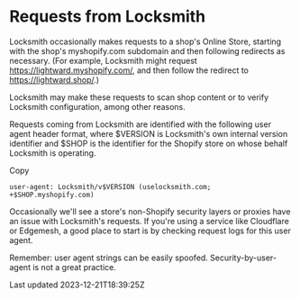 # Requests from Locksmith

Locksmith occasionally makes requests to a shop's Online Store, starting with the shop's myshopify.com subdomain and then following redirects as necessary. (For example, Locksmith might request https://lightward.myshopify.com/, and then follow the redirect to https://lightward.shop/.)

Locksmith may make these requests to scan shop content or to verify Locksmith configuration, among other reasons.

Requests coming from Locksmith are identified with the following user agent header format, where $VERSION is Locksmith's own internal version identifier and $SHOP is the identifier for the Shopify store on whose behalf Locksmith is operating.

Copy

    user-agent: Locksmith/v$VERSION (uselocksmith.com; +$SHOP.myshopify.com)

Occasionally we'll see a store's non-Shopify security layers or proxies have an issue with Locksmith's requests. If you're using a service like Cloudflare or Edgemesh, a good place to start is by checking request logs for this user agent.

Remember: user agent strings can be easily spoofed. Security-by-user-agent is not a great practice.

Last updated 2023-12-21T18:39:25Z